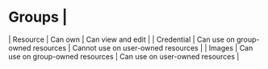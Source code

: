 # Groups |
| Resource   | Can own                          | Can view and edit                  |
| Credential | Can use on group-owned resources | Cannot use on user-owned resources |
| Images     | Can use on group-owned resources | Can use on user-owned resources    |
